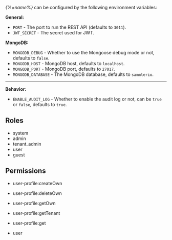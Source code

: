
_{%=name%}_ can be configured by the following environment variables:

**General:**

- `PORT` - The port to run the REST API (defaults to `3011`).
- `JWT_SECRET` - The secret used for JWT.

**MongoDB:**

- `MONGODB_DEBUG` - Whether to use the Mongoose debug mode or not, defaults to `false`.
- `MONGODB_HOST` - MongoDB host, defaults to `localhost`.
- `MONGODB_PORT` - MongoDB port, defaults to `27017`. 
- `MONGODB_DATABASE` - The MongoDB database, defaults to `sammlerio`.

---

**Behavior:**

- `ENABLE_AUDIT_LOG` - Whether to enable the audit log or not, can be `true` or `false`, defaults to `true`.


## Roles

- system
- admin
- tenant_admin
- user
- guest

## Permissions

- user-profile:createOwn
- user-profile:deleteOwn
- user-profile:getOwn
- user-profile:getTenant
- user-profile:get

- user
